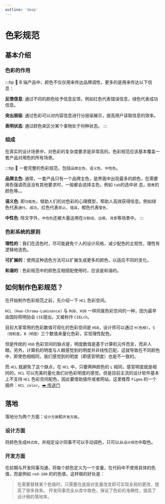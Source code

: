 ```yaml
---
outline: 'deep'
---
```


# 色彩规范

## 基本介绍

### 色彩的作用

<ElImg src="ui/7.png"/>

<ElCard shadow="hover">

:::tip :eyes: B 端产品中，颜色不仅仅用来传达品牌调性，更多的是用来传达以下信息：

**反馈信息**: 通过不同的颜色给予信息反馈，例如红色代表错误信息，绿色代表成功信息。

**突出层级**: 通过色彩可以对内容信息进行分层级展示，提高用户读取信息的效率。

**表明状态**: 通过颜色来区分某个事物处于何种状态。
:::

</ElCard>

### 组成

<ElImg src="ui/8.png"/>

在真实的设计场景中，对色彩的复杂度要求是非常高的。色彩规范应该基本覆盖一套产品对用色的所有场景。

<ElCard shadow="hover">

:::tip :eyes: 一套完整的色彩规范，包括`品牌主色`、`语义色`、`中性色`。

**品牌主色**: 通常，一套产品只有一个品牌主色，是界面中出现最多的颜色，在需要用色强调而且没有其他要求时，一般都会选择主色，例如 `tab`的选中状 态，`图表`的颜色等。。

**语义色**: 即`功能色`，借助人们的对色彩的心理模型，帮助人高效获得信息。例如绿色代表`通行`、`成功`，红色代表`禁止`、`错误`，橙色代表`警告`、

**中性色**: 除文字外，`中性色`还被大量运用在`分割线`、`边框`、`背景`等场景中。
:::

</ElCard>

### 色彩系统的原则

<ElImg src="ui/9.png"/>

**理性的**：我们在选色时，尽可能避免个人的设计风格，减少配色的主观性，理性有逻辑地选色。

**可扩展的**：使用这种选色方法可以扩展生成更多的颜色，以适应不同的变化。

**和谐的**：色彩规范中的颜色互相搭配使用时，应该是和谐的。

## 如何制作色彩规范？

在开始制作色彩规范之前，先介绍一下 `HCL` 色彩空间。

`HCL (Hue-Chroma-Luminance)` 与 `RGB`、`HSB` 一样同属色彩空间的一种，因为最早由国际照明协会 `CIE`提出，又被称作 `CIELch`。

目前大家常用的色彩数值可视化的色彩空间是 `HSB`，设计师可以通过 `H(色相)`，`S（饱和度`，`B（明度）`三个数值来量化色彩，实现理性配色。

但是传统的 `HSB` 色彩空间的缺点是，明度数值是基于计算机元件而言，而非人眼。另外，计算机的明度与人眼感觉到的明度并非线性匹配，这就导致在不同颜色中，即使色相相同，我们感觉到的明度（即感官明度）也是不一致的。

而 `HCL` 就避免了这个缺点，在 `HCL` 中，只要两种颜色的 `L` 相同，感官明度就是相同的，`HCL` 可以完美的量化我们对色彩明度的感觉。但是目前主流的设计软件基本上不支持 `HCL` 色彩空间配色，因此要借助插件或者网站。这里推荐 `Figma` 的一个插件：`HCL color`。[➡️ 传送门](http://tristen.ca/hcl-picker/#/hcl/12/1.03/000000/F69877)

<ElImg src="ui/10.png"/>

## 落地

落地分为两个方面：`设计方面`和`开发方面`。

### 设计方面

将颜色生成`样式库`，并规定设计同事不可以手动调色，只可以从`设计规范`中取色。

### 开发方面

在前期与开发同事沟通，将每个颜色定义为一个变量，在代码中不使用具体的色值，而是例如 `red-100` 的的色值，这样做的好处是：

> 在需要替换某个色值时，只需要在底层对变量改变即可实现全局的更改，提高了很多效率。
> 开发同事完全从库中取色，保证了色彩的准确性，提高了设计稿的落地率。

<ElImg src="ui/11.png"/>
